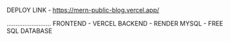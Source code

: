 DEPLOY LINK - https://mern-public-blog.vercel.app/


.........................
FRONTEND - VERCEL
BACKEND - RENDER
MYSQL - FREE SQL DATABASE
